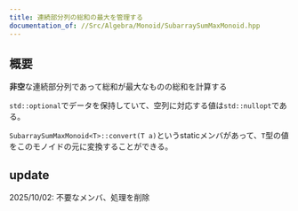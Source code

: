 ```yaml
---
title: 連続部分列の総和の最大を管理する
documentation_of: //Src/Algebra/Monoid/SubarraySumMaxMonoid.hpp
---
```


## 概要

**非空**な連続部分列であって総和が最大なものの総和を計算する

`std::optional`でデータを保持していて、空列に対応する値は`std::nullopt`である。

`SubarraySumMaxMonoid<T>::convert(T a)`というstaticメンバがあって、`T`型の値をこのモノイドの元に変換することができる。

## update

2025/10/02: 不要なメンバ、処理を削除
